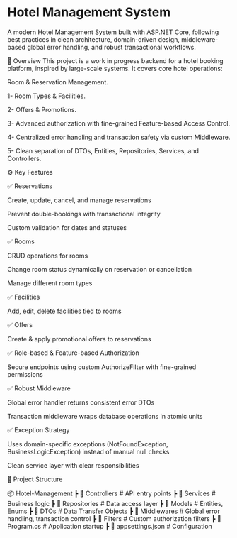 # Hotel Management System
 A modern Hotel Management System built with ASP.NET Core, following best practices in clean architecture, domain-driven design, middleware-based global error handling, and robust transactional workflows.

🚀 Overview
This project is a work in progress backend for a hotel booking platform, inspired by large-scale systems.
It covers core hotel operations:

Room & Reservation Management.

1- Room Types & Facilities.

2- Offers & Promotions.

3- Advanced authorization with fine-grained Feature-based Access Control.

4- Centralized error handling and transaction safety via custom Middleware.

5- Clean separation of DTOs, Entities, Repositories, Services, and Controllers.


⚙️ Key Features

✅ Reservations

Create, update, cancel, and manage reservations

Prevent double-bookings with transactional integrity

Custom validation for dates and statuses

✅ Rooms

CRUD operations for rooms

Change room status dynamically on reservation or cancellation

Manage different room types

✅ Facilities

Add, edit, delete facilities tied to rooms

✅ Offers

Create & apply promotional offers to reservations

✅ Role-based & Feature-based Authorization

Secure endpoints using custom AuthorizeFilter with fine-grained permissions

✅ Robust Middleware

Global error handler returns consistent error DTOs

Transaction middleware wraps database operations in atomic units

✅ Exception Strategy

Uses domain-specific exceptions (NotFoundException, BusinessLogicException) instead of manual null checks

Clean service layer with clear responsibilities



📁 Project Structure

📦 Hotel-Management
 ┣ 📂 Controllers       # API entry points
 ┣ 📂 Services          # Business logic
 ┣ 📂 Repositories      # Data access layer
 ┣ 📂 Models            # Entities, Enums
 ┣ 📂 DTOs              # Data Transfer Objects
 ┣ 📂 Middlewares       # Global error handling, transaction control
 ┣ 📂 Filters           # Custom authorization filters
 ┣ 📜 Program.cs        # Application startup
 ┣ 📜 appsettings.json  # Configuration



